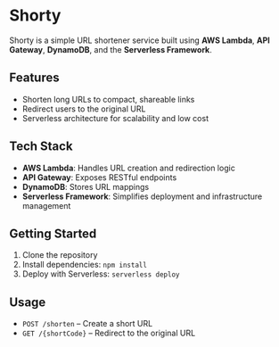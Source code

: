 # Shorty

Shorty is a simple URL shortener service built using **AWS Lambda**, **API Gateway**, **DynamoDB**, and the **Serverless Framework**.

## Features

- Shorten long URLs to compact, shareable links
- Redirect users to the original URL
- Serverless architecture for scalability and low cost

## Tech Stack

- **AWS Lambda**: Handles URL creation and redirection logic
- **API Gateway**: Exposes RESTful endpoints
- **DynamoDB**: Stores URL mappings
- **Serverless Framework**: Simplifies deployment and infrastructure management

## Getting Started

1. Clone the repository
2. Install dependencies: `npm install`
3. Deploy with Serverless: `serverless deploy`

## Usage

- `POST /shorten` – Create a short URL
- `GET /{shortCode}` – Redirect to the original URL
